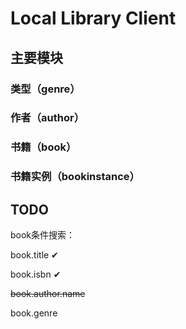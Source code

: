# Local Library Client

## 主要模块

### 类型（genre）

### 作者（author）

### 书籍（book）

### 书籍实例（bookinstance）


## TODO
book条件搜索：

book.title ✔

book.isbn ✔

~~book.author.name~~

book.genre
